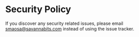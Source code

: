 # Security Policy

If you discover any security related issues, please email smaosa@savannabits.com instead of using the issue tracker.
